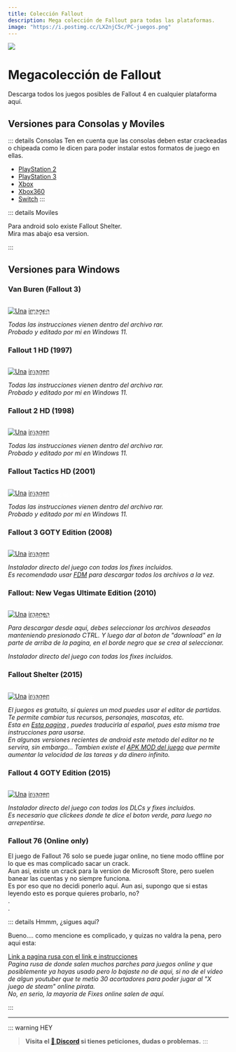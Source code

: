 ```yaml
---
title: Colección Fallout
description: Mega colección de Fallout para todas las plataformas.
image: "https://i.postimg.cc/LX2njC5c/PC-juegos.png"
---
```

![](https://i.postimg.cc/4dX1VvkJ/PC-juegos.png)
# Megacolección de Fallout
Descarga todos los juegos posibles de Fallout 4 en cualquier plataforma aquí.

## Versiones para Consolas y Moviles

::: details Consolas
Ten en cuenta que las consolas deben estar crackeadas o chipeada como le dicen para poder instalar estos formatos de juego en ellas.

- [PlayStation 2](https://vimm.net/vault/?p=list&system=PS2&q=fallout)
- [PlayStation 3](https://vimm.net/vault/?p=list&system=PS3&q=fallout)
- [Xbox](https://vimm.net/vault/?p=list&system=Xbox&q=fallout)
- [Xbox360](https://vimm.net/vault/?p=list&system=Xbox360&q=fallout)
- [Switch](https://romslab.com/fallout-switch-nsp-free-download/)
:::

::: details Moviles

Para android solo existe Fallout Shelter.    
Mira mas abajo esa version.

:::


## Versiones para Windows

### Van Buren (Fallout 3)

<a href="https://buzzheavier.com/f/GMhPxx_g4AA=" target="_blank">
 <div style="position: relative; padding-top: 1em">
   <p style="position: absolute; top: 4px; left: 20px; font-size: 14px; color: white; text-indent: 20px">🩻 Van Buren</p>
   <img src="https://i.postimg.cc/HnDSpf2M/Mini-Descarga.png" alt="Una imagen" />
 </div>
</a> 

<a href="/Tutoriales/navega-seguro">
  <Badge type="tip" text="Click aquí antes de descargar" />
</a>

*Todas las instrucciones vienen dentro del archivo rar.*      
*Probado y editado por mi en Windows 11.*

### Fallout 1 HD (1997)

<a href="https://buzzheavier.com/f/GMhPxyBfAAE=" target="_blank">
 <div style="position: relative; padding-top: 1em">
   <p style="position: absolute; top: 4px; left: 20px; font-size: 14px; color: white; text-indent: 20px">🩻 Fallout 1</p>
   <img src="https://i.postimg.cc/HnDSpf2M/Mini-Descarga.png" alt="Una imagen" />
 </div>
</a> 

<a href="/Tutoriales/navega-seguro">
  <Badge type="tip" text="Click aquí antes de descargar" />
</a>

*Todas las instrucciones vienen dentro del archivo rar.*      
*Probado y editado por mi en Windows 11.*

### Fallout 2 HD (1998)

<a href="https://buzzheavier.com/f/GMhPxx-fAAA=" target="_blank">
 <div style="position: relative; padding-top: 1em">
   <p style="position: absolute; top: 4px; left: 20px; font-size: 14px; color: white; text-indent: 20px">🩻 Fallout 2</p>
   <img src="https://i.postimg.cc/HnDSpf2M/Mini-Descarga.png" alt="Una imagen" />
 </div>
</a> 

<a href="/Tutoriales/navega-seguro">
  <Badge type="tip" text="Click aquí antes de descargar" />
</a>

*Todas las instrucciones vienen dentro del archivo rar.*      
*Probado y editado por mi en Windows 11.*

### Fallout Tactics HD (2001)

<a href="https://buzzheavier.com/f/GMhPxyBfAAA=" target="_blank">
 <div style="position: relative; padding-top: 1em">
   <p style="position: absolute; top: 4px; left: 20px; font-size: 14px; color: white; text-indent: 20px">🩻 Fallout Tactics</p>
   <img src="https://i.postimg.cc/HnDSpf2M/Mini-Descarga.png" alt="Una imagen" />
 </div>
</a> 

<a href="/Tutoriales/navega-seguro">
  <Badge type="tip" text="Click aquí antes de descargar" />
</a>

*Todas las instrucciones vienen dentro del archivo rar.*      
*Probado y editado por mi en Windows 11.*

### Fallout 3 GOTY Edition (2008)

<a href="magnet:?xt=urn:btih:BE1DCEA4CBD3C8E25531F55E5852954B94B6CF72&dn=Fallout+3%3A+Game+of+the+Year+Edition+%28v1.7.0.4%2Fv1.7.0.3+%2B+5+DLCs+%2B+OST%2C+MULTi8%29+%5BFitGirl+Repack%2C+Selective+Download+-+from+4.8+GB%5D&tr=udp%3A%2F%2F46.148.18.250%3A2710&tr=udp%3A%2F%2Fopentor.org%3A2710&tr=udp%3A%2F%2Ftracker.coppersurfer.tk%3A6969%2Fannounce&tr=udp%3A%2F%2Ftracker.opentrackr.org%3A1337%2Fannounce&tr=http%3A%2F%2Ftracker.dler.org%3A6969%2Fannounce&tr=udp%3A%2F%2Ftracker.leechers-paradise.org%3A6969%2Fannounce&tr=udp%3A%2F%2F9.rarbg.me%3A2730%2Fannounce&tr=udp%3A%2F%2F9.rarbg.to%3A2770%2Fannounce&tr=udp%3A%2F%2Ftracker.pirateparty.gr%3A6969%2Fannounce&tr=http%3A%2F%2Fretracker.local%2Fannounce&tr=http%3A%2F%2Fretracker.ip.ncnet.ru%2Fannounce&tr=udp%3A%2F%2Fexodus.desync.com%3A6969%2Fannounce&tr=udp%3A%2F%2Fipv4.tracker.harry.lu%3A80%2Fannounce&tr=udp%3A%2F%2Fopen.stealth.si%3A80%2Fannounce&tr=udp%3A%2F%2Ftracker.zer0day.to%3A1337%2Fannounce&tr=udp%3A%2F%2Ftracker.leechers-paradise.org%3A6969%2Fannounce&tr=udp%3A%2F%2Fcoppersurfer.tk%3A6969%2Fannounce" target="_blank">
 <div style="position: relative; padding-top: 1em">
   <p style="position: absolute; top: 4px; left: 20px; font-size: 14px; color: white; text-indent: 20px">🩻 Fallout 3</p>
   <img src="https://i.postimg.cc/HnDSpf2M/Mini-Descarga.png" alt="Una imagen" />
 </div>
</a> 

<a href="https://www.freedownloadmanager.org/es/" target= "blank">
  <Badge type="tip" text="FDM es necesario para descargar" />
</a>

*Instalador directo del juego con todas los fixes incluidos.*     
*Es recomendado usar [FDM](https://www.freedownloadmanager.org/es/) para descargar todos los archivos a la vez.*      


### Fallout: New Vegas Ultimate Edition (2010)

<a href="https://disk.yandex.ru/d/OPl-gAMH3Jmg4t" target="_blank">
 <div style="position: relative; padding-top: 1em">
   <p style="position: absolute; top: 4px; left: 20px; font-size: 14px; color: white; text-indent: 20px">🩻 New Vegas</p>
   <img src="https://i.postimg.cc/HnDSpf2M/Mini-Descarga.png" alt="Una imagen" />
 </div>
</a> 

<a href="/Tutoriales/navega-seguro">
  <Badge type="tip" text="Click aquí antes de descargar" />
</a>

*Para descargar desde aqui, debes seleccionar los archivos deseados manteniendo presionado CTRL. Y luego dar al boton de "download" en la parte de arriba de la pagina, en el borde negro que se crea al seleccionar.*

*Instalador directo del juego con todas los fixes incluidos.*


### Fallout Shelter (2015)

<a href="https://bethesda.net/es/game/falloutshelter" target="_blank">
 <div style="position: relative; padding-top: 1em">
   <p style="position: absolute; top: 4px; left: 20px; font-size: 14px; color: white; text-indent: 20px">🩻 Fallout Shelter - FREE</p>
   <img src="https://i.postimg.cc/HnDSpf2M/Mini-Descarga.png" alt="Una imagen" />
 </div>
</a> 

*El juegos es gratuito, si quieres un mod puedes usar el editor de partidas. Te permite cambiar tus recursos, personajes, mascotas, etc.*    
*Esta en [Esta pagina](https://rakion99.github.io/shelter-editor/) , puedes traducirla al español, pues esta misma trae instrucciones para usarse.*     
*En algunas versiones recientes de android este metodo del editor no te servira, sin embargo...*
*Tambien existe el [APK MOD del juego](https://liteapks.com/fallout-shelter.html) que permite aumentar la velocidad de las tareas y da dinero infinito.*


### Fallout 4 GOTY Edition (2015)

<a href="https://1fichier.com/?k0zcugy8x9sf5hma0b2p" target="_blank">
 <div style="position: relative; padding-top: 1em">
   <p style="position: absolute; top: 4px; left: 20px; font-size: 14px; color: white; text-indent: 20px">🩻 Fallout 4</p>
   <img src="https://i.postimg.cc/HnDSpf2M/Mini-Descarga.png" alt="Una imagen" />
 </div>
</a> 

<a href="/Tutoriales/navega-seguro">
  <Badge type="tip" text="Click aquí antes de descargar" />
</a>

*Instalador directo del juego con todas los DLCs y fixes incluidos.*     
*Es necesario que clickees donde te dice el boton verde, para luego no arrepentirse.*

### Fallout 76 (Online only)

El juego de Fallout 76 solo se puede jugar online, no tiene modo offline por lo que es mas complicado sacar un crack.       
Aun asi, existe un crack para la version de Microsoft Store, pero suelen banear las cuentas y no siempre funciona.     
Es por eso que no decidi ponerlo aquí.
Aun asi, supongo que si estas leyendo esto es porque quieres probarlo, no?      
.    
.    

::: details Hmmm, ¿sigues aquí?

Bueno.... como mencione es complicado, y quizas no valdra la pena, pero aqui esta:    

[Link a pagina rusa con el link e instrucciones](https://online-fix.me/games/sandbox/17313-fallout-76-po-seti.html)      
*Pagina rusa de donde salen muchos parches para juegos online y que posiblemente ya hayas usado pero lo bajaste no de aqui, si no de el video de algun youtuber que te metio 30 acortadores para poder jugar al "X juego de steam" online pirata.*      
*No, en serio, la mayoria de Fixes online salen de aquí.*


:::

---

::: warning HEY
> **Visita el [🚀 Discord](https://discord.gg/cua9Qvfvz5) si tienes peticiones, dudas o problemas.**
:::
